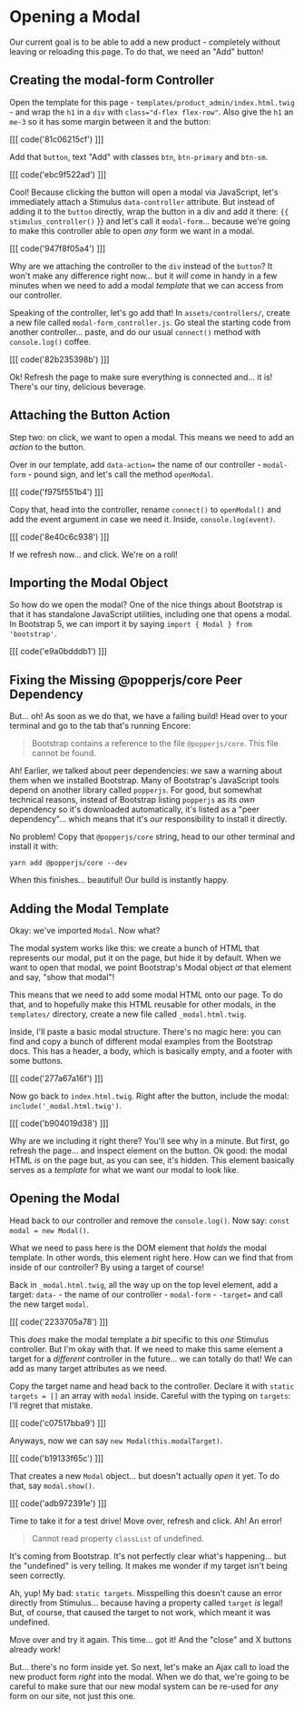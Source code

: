 # Opening a Modal

Our current goal is to be able to add a new product - completely without
leaving or reloading this page. To do that, we need an "Add" button!

## Creating the modal-form Controller

Open the template for this page - `templates/product_admin/index.html.twig` - and
wrap the `h1` in a `div` with `class="d-flex flex-row"`. Also give the
`h1` an `me-3` so it has some margin between it and the button:

[[[ code('81c06215cf') ]]]

Add that `button`, text "Add" with classes `btn`, `btn-primary` and `btn-sm`.

[[[ code('ebc9f522ad') ]]]

Cool! Because clicking the button will open a modal via JavaScript, let's immediately
attach a Stimulus `data-controller` attribute. But instead of adding it to the
`button` directly, wrap the button in a div and add it there:
`{{ stimulus_controller()` }} and let's call it `modal-form`... because we're
going to make this controller able to open *any* form we want in a modal.

[[[ code('947f8f05a4') ]]]

Why are we attaching the controller to the `div` instead of the `button`? It
won't make any difference right now... but it *will* come in handy in a few minutes
when we need to add a modal *template* that we can access from our controller.

Speaking of the controller, let's go add that! In `assets/controllers/`, create
a new file called `modal-form_controller.js`. Go steal the starting code from another
controller... paste, and do our usual `connect()` method with `console.log()`
coffee.

[[[ code('82b235398b') ]]]

Ok! Refresh the page to make sure everything is connected and... it is! There's
our tiny, delicious beverage.

## Attaching the Button Action

Step two: on click, we want to open a modal. This means we need to add an *action*
to the button.

Over in our template, add `data-action=` the name of our controller -
`modal-form` - pound sign, and let's call the method `openModal`.

[[[ code('f975f551b4') ]]]

Copy that, head into the controller, rename `connect()` to `openModal()` and add
the event argument in case we need it. Inside, `console.log(event)`.

[[[ code('8e40c6c938') ]]]

If we refresh now... and click. We're on a roll!

## Importing the Modal Object

So how do we open the modal? One of the nice things about Bootstrap is that it has
standalone JavaScript utilities, including one that opens a modal. In Bootstrap 5,
we can import it by saying `import { Modal } from 'bootstrap'`.

[[[ code('e9a0bdddb1') ]]]

## Fixing the Missing @popperjs/core Peer Dependency

But... oh! As soon as we do that, we have a failing build! Head over to your
terminal and go to the tab that's running Encore:

> Bootstrap contains a reference to the file `@popperjs/core`. This file cannot
> be found.

Ah! Earlier, we talked about peer dependencies: we saw a warning about them
when we installed Bootstrap. Many of Bootstrap's JavaScript tools depend on another
library called `popperjs`. For good, but somewhat technical reasons, instead of
Bootstrap listing `popperjs` as its *own* dependency so it's downloaded automatically,
it's listed as a "peer dependency"... which means that it's *our* responsibility
to install it directly.

No problem! Copy that `@popperjs/core` string, head to our other terminal and
install it with:

```terminal
yarn add @popperjs/core --dev
```

When this finishes... beautiful! Our build is instantly happy.

## Adding the Modal Template

Okay: we've imported `Modal`. Now what?

The modal system works like this: we create a bunch of HTML that represents our
modal, put it on the page, but hide it by default. When we want to open that modal,
we point Bootstrap's Modal object *at* that element and say, "show that modal"!

This means that we need to add some modal HTML onto our page. To do that, and to
hopefully make this HTML reusable for other modals, in the `templates/` directory,
create a new file called `_modal.html.twig`.

Inside, I'll paste a basic modal structure. There's no magic here: you can find and
copy a bunch of different modal examples from the Bootstrap docs. This has a
header, a body, which is basically empty, and a footer with some buttons.

[[[ code('277a67a16f') ]]]

Now go back to `index.html.twig`. Right after the button, include the modal:
`include('_modal.html.twig')`.

[[[ code('b904019d38') ]]]

Why are we including it right there?  You'll see why in a minute. But first, go
refresh the page... and inspect element on the button. Ok good: the modal HTML
*is* on the page but, as you can see, it's hidden. This element basically serves
as a *template* for what we want our modal to look like.

## Opening the Modal

Head back to our controller and remove the `console.log()`. Now say:
`const modal = new Modal()`.

What we need to pass here is the DOM element that *holds* the modal template. In
other words, this element right here. How can we find that from inside of our
controller? By using a target of course!

Back in `_modal.html.twig`, all the way up on the top level element, add a target:
`data-` - the name of our controller - `modal-form` - `-target=` and call
the new target `modal`.

[[[ code('2233705a78') ]]]

This *does* make the modal template a *bit* specific to this *one* Stimulus
controller. But I'm okay with that. If we need to make this same element a target
for a *different* controller in the future... we can totally do that! We can add
as many target attributes as we need.

Copy the target name and head back to the controller. Declare it with
`static targets = []` an array with `modal` inside. Careful with the typing on
`targets`: I'll regret that mistake.

[[[ code('c07517bba9') ]]]

Anyways, now we can say `new Modal(this.modalTarget)`.

[[[ code('b19133f65c') ]]]

That creates a new `Modal` object... but doesn't actually *open* it yet. To do
that, say `modal.show()`.

[[[ code('adb972391e') ]]]

Time to take it for a test drive! Move over, refresh and click. Ah! An error!

> Cannot read property `classList` of undefined.

It's coming from Bootstrap. It's not perfectly clear what's happening... but
the "undefined" is very telling. It makes me wonder if my target isn't being
seen correctly.

Ah, yup! My bad: `static targets`. Misspelling this doesn't cause an error
directly from Stimulus... because having a property called `target` *is* legal!
But, of course, that caused the target to not work, which meant it was undefined.

Move over and try it again. This time... got it! And the "close" and X buttons
already work!

But... there's no form inside yet. So next, let's make an Ajax call to load
the new product form *right* into the modal. When we do that, we're going to
be careful to make sure that our new modal system can be re-used for *any* form
on our site, not just this one.
